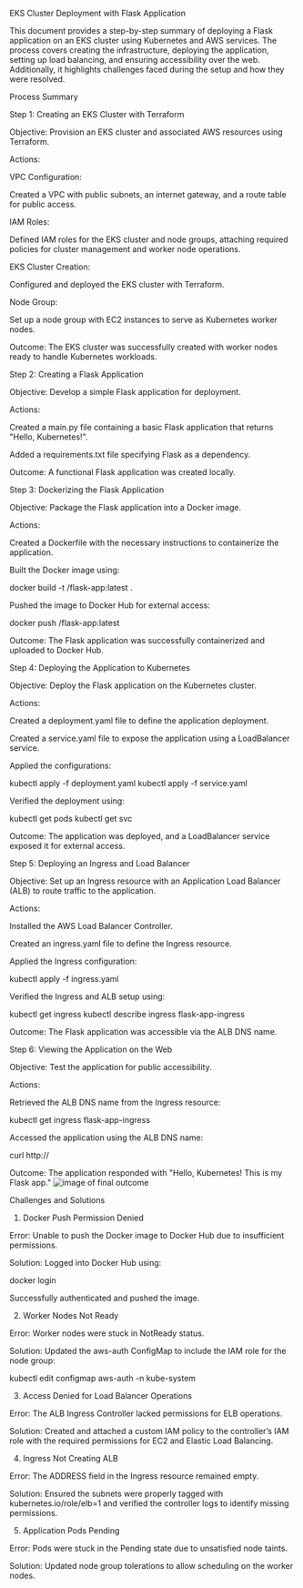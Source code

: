 EKS Cluster Deployment with Flask Application

This document provides a step-by-step summary of deploying a Flask application on an EKS cluster using Kubernetes and AWS services. The process covers creating the infrastructure, deploying the application, setting up load balancing, and ensuring accessibility over the web. Additionally, it highlights challenges faced during the setup and how they were resolved.

Process Summary

Step 1: Creating an EKS Cluster with Terraform

Objective: Provision an EKS cluster and associated AWS resources using Terraform.

Actions:

VPC Configuration:

Created a VPC with public subnets, an internet gateway, and a route table for public access.

IAM Roles:

Defined IAM roles for the EKS cluster and node groups, attaching required policies for cluster management and worker node operations.

EKS Cluster Creation:

Configured and deployed the EKS cluster with Terraform.

Node Group:

Set up a node group with EC2 instances to serve as Kubernetes worker nodes.

Outcome:
The EKS cluster was successfully created with worker nodes ready to handle Kubernetes workloads.

Step 2: Creating a Flask Application

Objective: Develop a simple Flask application for deployment.

Actions:

Created a main.py file containing a basic Flask application that returns "Hello, Kubernetes!".

Added a requirements.txt file specifying Flask as a dependency.

Outcome:
A functional Flask application was created locally.

Step 3: Dockerizing the Flask Application

Objective: Package the Flask application into a Docker image.

Actions:

Created a Dockerfile with the necessary instructions to containerize the application.

Built the Docker image using:

docker build -t <your-dockerhub-username>/flask-app:latest .

Pushed the image to Docker Hub for external access:

docker push <your-dockerhub-username>/flask-app:latest

Outcome:
The Flask application was successfully containerized and uploaded to Docker Hub.

Step 4: Deploying the Application to Kubernetes

Objective: Deploy the Flask application on the Kubernetes cluster.

Actions:

Created a deployment.yaml file to define the application deployment.

Created a service.yaml file to expose the application using a LoadBalancer service.

Applied the configurations:

kubectl apply -f deployment.yaml
kubectl apply -f service.yaml

Verified the deployment using:

kubectl get pods
kubectl get svc

Outcome:
The application was deployed, and a LoadBalancer service exposed it for external access.

Step 5: Deploying an Ingress and Load Balancer

Objective: Set up an Ingress resource with an Application Load Balancer (ALB) to route traffic to the application.

Actions:

Installed the AWS Load Balancer Controller.

Created an ingress.yaml file to define the Ingress resource.

Applied the Ingress configuration:

kubectl apply -f ingress.yaml

Verified the Ingress and ALB setup using:

kubectl get ingress
kubectl describe ingress flask-app-ingress

Outcome:
The Flask application was accessible via the ALB DNS name.

Step 6: Viewing the Application on the Web

Objective: Test the application for public accessibility.

Actions:

Retrieved the ALB DNS name from the Ingress resource:

kubectl get ingress flask-app-ingress

Accessed the application using the ALB DNS name:

curl http://<ALB-DNS-Name>

Outcome:
The application responded with "Hello, Kubernetes! This is my Flask app." ![image of final outcome](WEB_APP/image/flask-app.png)

Challenges and Solutions

1. Docker Push Permission Denied

Error:
Unable to push the Docker image to Docker Hub due to insufficient permissions.

Solution:
Logged into Docker Hub using:

docker login

Successfully authenticated and pushed the image.

2. Worker Nodes Not Ready

Error:
Worker nodes were stuck in NotReady status.

Solution:
Updated the aws-auth ConfigMap to include the IAM role for the node group:

kubectl edit configmap aws-auth -n kube-system

3. Access Denied for Load Balancer Operations

Error:
The ALB Ingress Controller lacked permissions for ELB operations.

Solution:
Created and attached a custom IAM policy to the controller’s IAM role with the required permissions for EC2 and Elastic Load Balancing.

4. Ingress Not Creating ALB

Error:
The ADDRESS field in the Ingress resource remained empty.

Solution:
Ensured the subnets were properly tagged with kubernetes.io/role/elb=1 and verified the controller logs to identify missing permissions.

5. Application Pods Pending

Error:
Pods were stuck in the Pending state due to unsatisfied node taints.

Solution:
Updated node group tolerations to allow scheduling on the worker nodes.